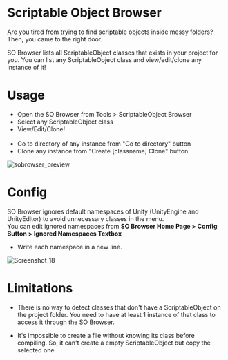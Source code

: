 # Scriptable Object Browser
Are you tired from trying to find scriptable objects inside messy folders?
Then, you came to the right door.

SO Browser lists all ScriptableObject classes that exists in your project for you.
You can list any ScriptableObject class and view/edit/clone any instance of it!

# Usage
- Open the SO Browser from Tools > ScriptableObject Browser
- Select any ScriptableObject class
- View/Edit/Clone!
<br></br>
- Go to directory of any instance from "Go to directory" button
- Clone any instance from "Create [classname] Clone" button

![sobrowser_preview](https://github.com/user-attachments/assets/fdc7bd43-e6de-4d7e-ab37-31676225a7c4)

# Config

SO Browser ignores default namespaces of Unity (UnityEngine and UnityEditor) to avoid unnecessary classes in the menu.<br>
You can edit ignored namespaces from <strong>SO Browser Home Page > Config Button > Ignored Namespaces Textbox</strong> <br>
- Write each namespace in a new line.

![Screenshot_18](https://github.com/user-attachments/assets/f46104cf-119f-4670-9bfa-e73a03a27092)

# Limitations
- There is no way to detect classes that don't have a ScriptableObject on the project folder.
You need to have at least 1 instance of that class to access it through the SO Browser.

- It's impossible to create a file without knowing its class before compiling.
So, it can't create a empty ScriptableObject but copy the selected one.
